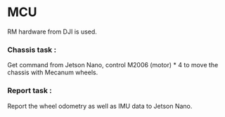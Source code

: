 # MCU

RM hardware from DJI is used.

### Chassis task : 
Get command from Jetson Nano, control M2006 (motor) * 4 to move the chassis with Mecanum wheels.

### Report task :
Report the wheel odometry as well as IMU data to  Jetson Nano.

